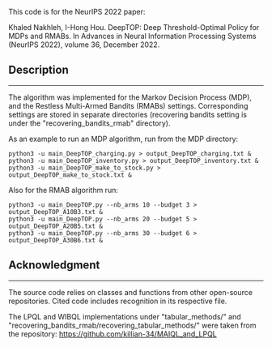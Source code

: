 This code is for the NeurIPS 2022 paper:


Khaled Nakhleh, I-Hong Hou. DeepTOP: Deep Threshold-Optimal Policy for MDPs and RMABs. In Advances in Neural Information Processing Systems (NeurIPS 2022), volume 36, December 2022.


## Description
---


The algorithm was implemented for the Markov Decision Process (MDP), and the Restless Multi-Armed Bandits (RMABs) settings.
Corresponding settings are stored in separate directories (recovering bandits setting is under the "recovering_bandits_rmab" directory).

As an example to run an MDP algorithm, run from the MDP directory:
```
python3 -u main_DeepTOP_charging.py > output_DeepTOP_charging.txt &
python3 -u main_DeepTOP_inventory.py > output_DeepTOP_inventory.txt &
python3 -u main_DeepTOP_make_to_stock.py > output_DeepTOP_make_to_stock.txt &
```

Also for the RMAB algorithm run: 

```
python3 -u main_DeepTOP.py --nb_arms 10 --budget 3 > output_DeepTOP_A10B3.txt & 
python3 -u main_DeepTOP.py --nb_arms 20 --budget 5 > output_DeepTOP_A20B5.txt & 
python3 -u main_DeepTOP.py --nb_arms 30 --budget 6 > output_DeepTOP_A30B6.txt & 
```

## Acknowledgment
---

The source code relies on classes and functions from other open-source repositories. 
Cited code includes recognition in its respective file.

The LPQL and WIBQL implementations under "tabular_methods/" and "recovering_bandits_rmab/recovering_tabular_methods/"
were taken from the repository: https://github.com/killian-34/MAIQL_and_LPQL 

